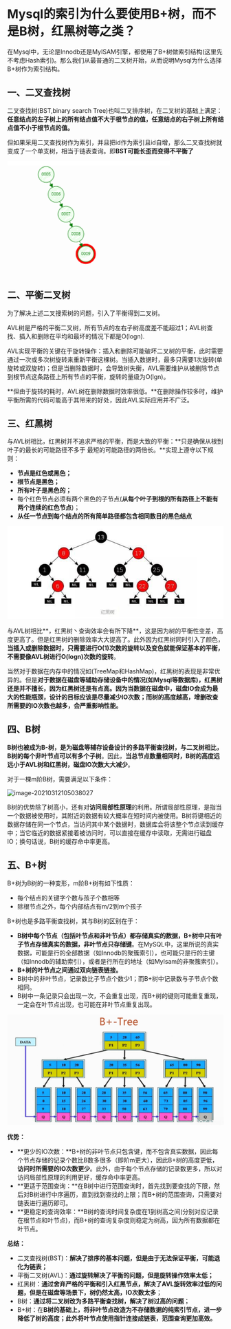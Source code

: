 # Mysql的索引为什么要使用B+树，而不是B树，红黑树等之类？

在Mysql中，无论是Innodb还是MyISAM引擎，都使用了B+树做索引结构(这里先不考虑Hash索引)。那么我们从最普通的二叉树开始，从而说明Mysql为什么选择B+树作为索引结构。

## 一、二叉查找树

二叉查找树(BST,binary search Tree)也叫二叉排序树，在二叉树的基础上满足：**任意结点的左子树上的所有结点值不大于根节点的值，任意结点的右子树上所有结点值不小于根节点的值。**

但如果采用二叉查找树作为索引，并且把id作为索引且id自增，那么二叉查找树就变成了一个单支树，相当于链表查询。即**BST可能长歪而变得不平衡了**

![image-20210223221525466](temp\23.png)

## 二、平衡二叉树

为了解决上述二叉搜索树的问题，引入了平衡得到二叉树。

AVL树是严格的平衡二叉树，所有节点的左右子树高度差不能超过1；AVL树查找、插入和删除在平均和最坏的情况下都是O(logn).

AVL实现平衡的关键在于旋转操作：插入和删除可能破坏二叉树的平衡，此时需要通过一次或多次树旋转来重新平衡这棵树。当插入数据时，最多只需要1次旋转(单旋转或双旋转)；但是当删除数据时，会导致树失衡，AVL需要维护从被删除节点到根节点这条路径上所有节点的平衡，旋转的量级为O(lgn)。



**但由于旋转的耗时，AVL树在删除数据时效率很低。**在删除操作较多时，维护平衡所需的代码可能高于其带来的好处，因此AVL实际应用并不广泛。

## 三、红黑树

与AVL树相比，红黑树并不追求严格的平衡，而是大致的平衡：**只是确保从根到叶子的最长的可能路径不多于 最短的可能路径的两倍长。**实现上遵守以下规则：

- **节点是红色或黑色；**
- **根节点是黑色；**
- **所有叶子是黑色的；**
- 每个红色节点必须有两个黑色的子节点(**从每个叶子到根的所有路径上不能有两个连续的红色节点**)；
- **从任一节点到每个结点的所有简单路径都包含相同数目的黑色结点**

![image-20210223222137966](temp\24.png)

与AVL树相比**，红黑树丶查询效率会有所下降**，这是因为树的平衡性变差，高度更高了。但是红黑树的删除效率大大提高了。此外因为红黑树同时引入了颜色，**当插入或删除数据时，只需要进行O(1)次数的旋转以及变色就能保证基本的平衡，不需要像AVL树进行O(logn)次数的旋转**。



当然对于数据在内存中的情况如(TreeMap和HashMap)，红黑树的表现是非常优异的。但是**对于数据在磁盘等辅助存储设备中的情况(如Mysql等数据库)，红黑树还是并不擅长，因为红黑树还是有点高。**因为当数据在磁盘中，磁盘IO会成为最大的性能瓶颈，设计的目标应该是**尽量减少IO次数；而树的高度越高，增删改查所需要的IO次数也越多，会严重影响性能。**

## 四、B树

**B树也被成为B-树，是为磁盘等辅存设备设计的多路平衡查找树，与二叉树相比，B树的每个非叶节点可以有多个子树**。因此，**当总节点数量相同时，B树的高度远远小于AVL树和红黑树，磁盘IO次数大大减少**。

对于一棵m阶B树，需要满足以下条件：

![image-20210312105038027](E:\笔记\JAVA\Java复习框架-数据库\Mysql\temp\b.png)

B树的优势除了树高小，还有对**访问局部性原理**的利用。所谓局部性原理，是指当一个数据被使用时，其附近的数据有较大概率在短时间内被使用。B树将键相近的数据存储在同一个节点，当访问其中某个数据时，数据库会将该整个节点读到缓存中；当它临近的数据紧接着被访问时，可以直接在缓存中读取，无需进行磁盘IO；换句话说，B树的缓存命中率更高。

## 五、B+树

B+树为B树的一种变形，m阶B+树有如下性质：

- 每个结点的关键字个数与孩子个数相等
- 除根节点之外，每个内部结点有m/2到m个孩子



B+树也是多路平衡查找树，其与B树的区别在于：

- **B树中每个节点（包括叶节点和非叶节点）都存储真实的数据，B+树中只有叶子节点存储真实的数据，非叶节点只存储键**。在MySQL中，这里所说的真实数据，可能是行的全部数据（如Innodb的聚簇索引），也可能只是行的主键（如Innodb的辅助索引），或者是行所在的地址（如MyIsam的非聚簇索引）。
- **B+树的叶节点之间通过双向链表链接。**
- B树中的非叶节点，记录数比子节点个数少1；而B+树中记录数与子节点个数相同。
- B树中一条记录只会出现一次，不会重复出现，而B+树的键则可能重复重现，一定会在叶节点出现，也可能在非叶节点重复出现。

![image-20210224162044710](imgs_mysql/b+.png)

**优势：**

- **更少的IO次数：**B+树的非叶节点只包含键，而不包含真实数据，因此每个节点存储的记录个数比B数多很多（即阶m更大），因此B+树的高度更低，**访问时所需要的IO次数更少**。此外，由于每个节点存储的记录数更多，所以对访问局部性原理的利用更好，缓存命中率更高。
- **更适于范围查询：**在B树中进行范围查询时，首先找到要查找的下限，然后对B树进行中序遍历，直到找到查找的上限；而B+树的范围查询，只需要对链表进行遍历即可。
- **更稳定的查询效率：**B树的查询时间复杂度在1到树高之间(分别对应记录在根节点和叶节点)，而B+树的查询复杂度则稳定为树高，因为所有数据都在叶节点。



**总结：**

- 二叉查找树(BST)：**解决了排序的基本问题，但是由于无法保证平衡，可能退化为链表；**
- 平衡二叉树(AVL)：**通过旋转解决了平衡的问题，但是旋转操作效率太低；**
- 红黑树：**通过舍弃严格的平衡和引入红黑节点，解决了AVL旋转效率过低的问题，但是在磁盘等场景下，树仍然太高，IO次数太多**；
- B树：**通过将二叉树改为多路平衡查找树，解决了树过高的问题**；
- B+树：在**B树的基础上，将非叶节点改造为不存储数据的纯索引节点，进一步降低了树的高度；此外将叶节点使用指针连接成链表，范围查询更加高效。**